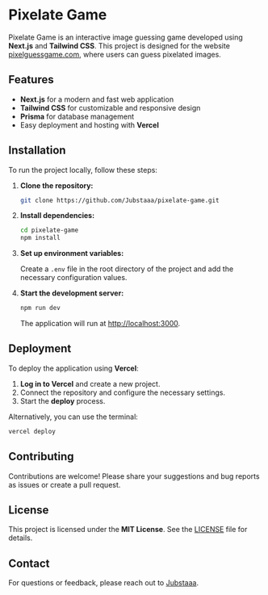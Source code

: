 # Pixelate Game

Pixelate Game is an interactive image guessing game developed using **Next.js** and **Tailwind CSS**. This project is designed for the website [pixelguessgame.com](https://pixelguessgame.com), where users can guess pixelated images.

## Features

- **Next.js** for a modern and fast web application
- **Tailwind CSS** for customizable and responsive design
- **Prisma** for database management
- Easy deployment and hosting with **Vercel**

## Installation

To run the project locally, follow these steps:

1. **Clone the repository:**

   ```bash
   git clone https://github.com/Jubstaaa/pixelate-game.git
   ```

2. **Install dependencies:**

   ```bash
   cd pixelate-game
   npm install
   ```

3. **Set up environment variables:**

   Create a `.env` file in the root directory of the project and add the necessary configuration values.

4. **Start the development server:**

   ```bash
   npm run dev
   ```

   The application will run at [http://localhost:3000](http://localhost:3000).

## Deployment

To deploy the application using **Vercel**:

1. **Log in to Vercel** and create a new project.
2. Connect the repository and configure the necessary settings.
3. Start the **deploy** process.

Alternatively, you can use the terminal:

```bash
vercel deploy
```

## Contributing

Contributions are welcome! Please share your suggestions and bug reports as issues or create a pull request.

## License

This project is licensed under the **MIT License**. See the [LICENSE](LICENSE) file for details.

## Contact

For questions or feedback, please reach out to [Jubstaaa](https://github.com/Jubstaaa).

